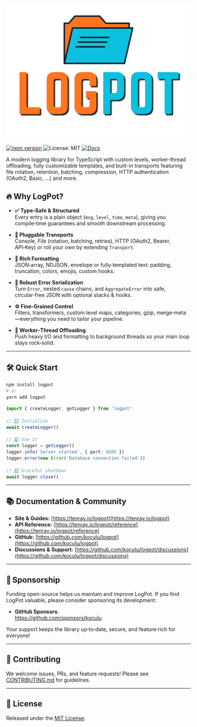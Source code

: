 ## ![LogPot](https://raw.githubusercontent.com/koculu/LogPot/main/docs-site/src/assets/logpot-logo.svg)

[![npm version](https://img.shields.io/npm/v/logpot.svg)](https://www.npmjs.com/package/logpot) ![License: MIT](https://img.shields.io/badge/License-MIT-blue) [![Docs](https://img.shields.io/badge/docs-tenray.io%2Flogpot-green)](https://tenray.io/logpot)

A modern logging library for TypeScript with custom levels, worker-thread offloading, fully customizable templates, and built-in transports featuring file rotation, retention, batching, compression, HTTP authentication (OAuth2, Basic, ...) and more.

## 🔥 Why LogPot?

- **✅ Type‑Safe & Structured**  
  Every entry is a plain object (`msg`, `level`, `time`, `meta`), giving you compile‑time guarantees and smooth downstream processing.

- **🔌 Pluggable Transports**  
  Console, File (rotation, batching, retries), HTTP (OAuth2, Bearer, API‑Key) or roll your own by extending `Transport`.

- **🎨 Rich Formatting**  
  JSON‑array, NDJSON, envelope or fully‑templated text: padding, truncation, colors, emojis, custom hooks.

- **🐞 Robust Error Serialization**  
  Turn `Error`, nested `cause` chains, and `AggregateError` into safe, circular‑free JSON with optional stacks & hooks.

- **⚙️ Fine‑Grained Control**  
  Filters, transformers, custom level maps, categories, gzip, merge‑meta—everything you need to tailor your pipeline.

- **🧵 Worker‑Thread Offloading**  
  Push heavy I/O and formatting to background threads so your main loop stays rock‑solid.

---

## 🛠️ Quick Start

```bash
npm install logpot
# or
yarn add logpot
```

```ts
import { createLogger, getLogger } from 'logpot'

// 1️⃣ Initialize
await createLogger()

// 2️⃣ Use it
const logger = getLogger()
logger.info('Server started', { port: 8080 })
logger.error(new Error('Database connection failed'))

// 3️⃣ Graceful shutdown
await logger.close()
```

---

## 📚 Documentation & Community

- **Site & Guides:** [https://tenray.io/logpot](https://tenray.io/logpot)
- **API Reference:** [https://tenray.io/logpot/reference](https://tenray.io/logpot/reference)
- **GitHub:** [https://github.com/koculu/logpot](https://github.com/koculu/logpot)
- **Discussions & Support:** [https://github.com/koculu/logpot/discussions](https://github.com/koculu/logpot/discussions)

---

## 💖 Sponsorship

Funding open-source helps us maintain and improve LogPot.
If you find LogPot valuable, please consider sponsoring its development:

- **GitHub Sponsors**:  
  <https://github.com/sponsors/koculu>

Your support keeps the library up‑to‑date, secure, and feature‑rich for everyone!

---

## 🤝 Contributing

We welcome issues, PRs, and feature requests!
Please see [CONTRIBUTING.md](https://github.com/koculu/logpot/blob/main/.github/CONTRIBUTING.md) for guidelines.

---

## 📄 License

Released under the [MIT License](https://github.com/koculu/logpot?tab=MIT-1-ov-file#readme).
